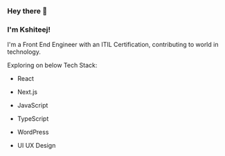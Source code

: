 ### Hey there 👋

### I'm Kshiteej! 

I'm a Front End Engineer with an ITIL Certification, contributing to world in technology.

Exploring on below Tech Stack:

 - React

 - Next.js

 - JavaScript

 - TypeScript

 - WordPress

 - UI UX Design
